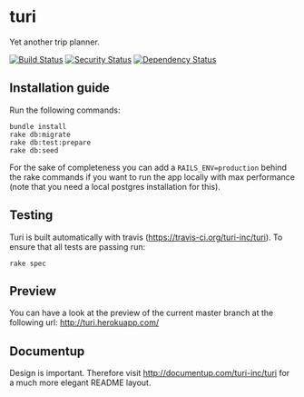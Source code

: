# turi
Yet another trip planner.

[![Build Status](https://travis-ci.org/turi-inc/turi.svg?branch=develop)](https://travis-ci.org/turi-inc/turi)
[![Security Status](https://hakiri.io/github/turi-inc/turi/develop.svg)](https://hakiri.io/github/turi-inc/turi/develop/shield)
[![Dependency Status](https://gemnasium.com/turi-inc/turi.svg)](https://gemnasium.com/turi-inc/turi)

## Installation guide

Run the following commands:

```
bundle install
rake db:migrate
rake db:test:prepare
rake db:seed
```

For the sake of completeness you can add a `RAILS_ENV=production` behind the rake commands if you want to run the app locally with max performance (note that you need a local postgres installation for this).

## Testing

Turi is built automatically with travis (https://travis-ci.org/turi-inc/turi). To ensure that all tests are passing run:

```
rake spec
```

## Preview

You can have a look at the preview of the current master branch at the following url: http://turi.herokuapp.com/

## Documentup

Design is important. Therefore visit http://documentup.com/turi-inc/turi for a much more elegant README layout.